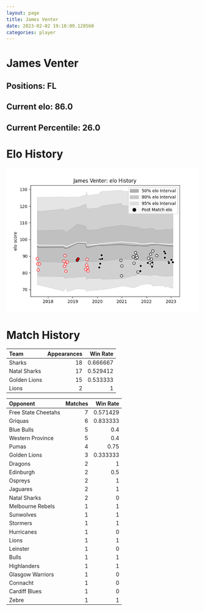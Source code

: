 ```yaml
---  
layout: page  
title: James Venter  
date: 2023-02-02 19:10:09.128560  
categories: player  
---
```

# James Venter

## Positions: FL

## Current elo: 86.0

## Current Percentile: 26.0

# Elo History


![elo history](history_JamesVenter.png)
# Match History


| Team         |   Appearances |   Win Rate |
|:-------------|--------------:|-----------:|
| Sharks       |            18 |   0.666667 |
| Natal Sharks |            17 |   0.529412 |
| Golden Lions |            15 |   0.533333 |
| Lions        |             2 |   1        |

| Opponent            |   Matches |   Win Rate |
|:--------------------|----------:|-----------:|
| Free State Cheetahs |         7 |   0.571429 |
| Griquas             |         6 |   0.833333 |
| Blue Bulls          |         5 |   0.4      |
| Western Province    |         5 |   0.4      |
| Pumas               |         4 |   0.75     |
| Golden Lions        |         3 |   0.333333 |
| Dragons             |         2 |   1        |
| Edinburgh           |         2 |   0.5      |
| Ospreys             |         2 |   1        |
| Jaguares            |         2 |   1        |
| Natal Sharks        |         2 |   0        |
| Melbourne Rebels    |         1 |   1        |
| Sunwolves           |         1 |   1        |
| Stormers            |         1 |   1        |
| Hurricanes          |         1 |   0        |
| Lions               |         1 |   1        |
| Leinster            |         1 |   0        |
| Bulls               |         1 |   1        |
| Highlanders         |         1 |   1        |
| Glasgow Warriors    |         1 |   0        |
| Connacht            |         1 |   0        |
| Cardiff Blues       |         1 |   0        |
| Zebre               |         1 |   1        |